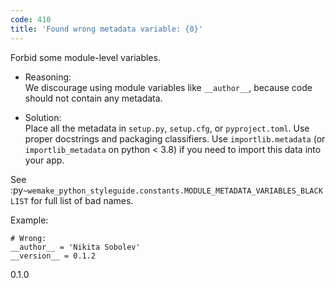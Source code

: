 ```yaml
---
code: 410
title: 'Found wrong metadata variable: {0}'
---
```


Forbid some module-level variables.

  - Reasoning:  
    We discourage using module variables like `__author__`, because code
    should not contain any metadata.

  - Solution:  
    Place all the metadata in `setup.py`, `setup.cfg`, or
    `pyproject.toml`. Use proper docstrings and packaging classifiers.
    Use `importlib.metadata` (or `importlib_metadata` on python \< 3.8)
    if you need to import this data into your app.

See
:py`~wemake_python_styleguide.constants.MODULE_METADATA_VARIABLES_BLACKLIST`
for full list of bad names.

Example:

    # Wrong:
    __author__ = 'Nikita Sobolev'
    __version__ = 0.1.2

<div class="versionadded">

0.1.0

</div>